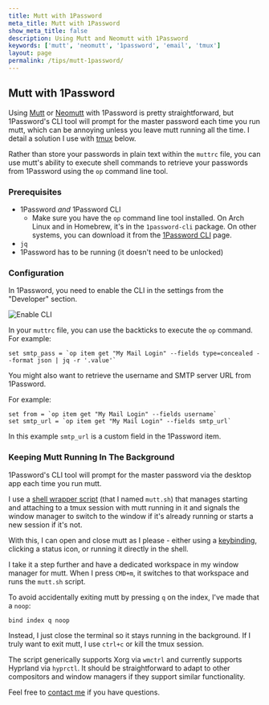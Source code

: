 ```yaml
---
title: Mutt with 1Password
meta_title: Mutt with 1Password
show_meta_title: false
description: Using Mutt and Neomutt with 1Password
keywords: ['mutt', 'neomutt', '1password', 'email', 'tmux']
layout: page
permalink: /tips/mutt-1password/
---
```

## Mutt with 1Password

Using [Mutt](https://mutt.org) or [Neomutt](https://neomutt.org) with 1Password
is pretty straightforward, but 1Password's CLI tool will prompt for the master
password each time you run mutt, which can be annoying unless you leave mutt
running all the time. I detail a solution I use with [tmux]() below.

Rather than store your passwords in plain text within the `muttrc` file, you
can use mutt's ability to execute shell commands to retrieve your passwords
from 1Password using the `op` command line tool.

### Prerequisites

* 1Password _and_ 1Password CLI
  * Make sure you have the `op` command line tool installed. On Arch Linux and in
    Homebrew, it's in the `1password-cli` package. On other systems, you can
    download it from the [1Password
    CLI](https://1password.com/downloads/command-line/) page.
* `jq`
* 1Password has to be running (it doesn't need to be unlocked)

### Configuration

In 1Password, you need to enable the CLI in the settings from the "Developer"
section.

<img src="/assets/img/1password-cli-setting.png" alt="Enable CLI" style="max-width: 100%;">

In your `muttrc` file, you can use the backticks to execute the `op` command.
For example:

```plain
set smtp_pass = `op item get "My Mail Login" --fields type=concealed --format json | jq -r '.value'`
```

You might also want to retrieve the username and SMTP server URL from
1Password.

For example:

```plain
set from = `op item get "My Mail Login" --fields username`
set smtp_url = `op item get "My Mail Login" --fields smtp_url`
```

In this example `smtp_url` is a custom field in the 1Password item.

### Keeping Mutt Running In The Background

1Password's CLI tool will prompt for the master password via the desktop app
each time you run mutt.

I use a [shell wrapper script](https://github.com/joshbeard/dotfiles/blob/master/home/bin/mutt.sh)
(that I named `mutt.sh`) that manages starting and attaching to a tmux session
with mutt running in it and signals the window manager to switch to the window
if it's already running or starts a new session if it's not.

With this, I can open and close mutt as I please - either
using a [keybinding](https://github.com/joshbeard/dotfiles/blob/master/home/.config/hypr/keybinds.conf),
clicking a status icon, or running it directly in the shell.

I take it a step further and have a dedicated workspace in my window manager
for mutt. When I press `CMD+m`, it switches to that workspace and runs the
`mutt.sh` script.

To avoid accidentally exiting mutt by pressing `q` on the index, I've made that
a `noop`:

```plain
bind index q noop
```

Instead, I just close the terminal so it stays running in the background. If I
truly want to exit mutt, I use `ctrl+c` or kill the tmux session.

The script generically supports Xorg via `wmctrl` and currently supports
Hyprland via `hyprctl`. It should be straightforward to adapt to other
compositors and window managers if they support similar functionality.

Feel free to [contact me](mailto:hello@joshbeard.me) if you have questions.
